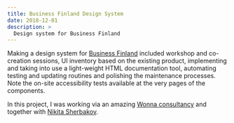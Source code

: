 ```yaml
---
title: Business Finland Design System
date: 2018-12-01
description: >
  Design system for Business Finland
---
```


Making a design system for [Business Finland](https://designsystem.businessfinland.fi/#/) included workshop and co-creation sessions, UI inventory based on the existing product, implementing and taking into use a light-weight HTML documentation tool, automating testing and updating routines and polishing the maintenance processes. Note the on-site accessibility tests available at the very pages of the components.

In this project, I was working via an amazing [Wonna consultancy](http://wonna.fi/) and together with [Nikita Sherbakov](https://sherbakov.dev/).
